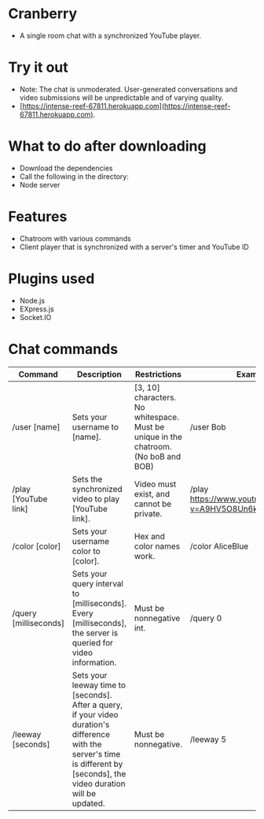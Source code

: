# Cranberry #
* A single room chat with a synchronized YouTube player.

# Try it out #
* Note: The chat is unmoderated. User-generated conversations and video submissions will be unpredictable and of varying quality.
* [https://intense-reef-67811.herokuapp.com](https://intense-reef-67811.herokuapp.com).

# What to do after downloading #
* Download the dependencies
* Call the following in the directory:
* Node server

# Features
* Chatroom with various commands
* Client player that is synchronized with a server's timer and YouTube ID

# Plugins used #
* Node.js
* EXpress.js
* Socket.IO

# Chat commands
Command              | Description | Restrictions | Example
---------------------|------------ | ------------ | --------
/user [name]         | Sets your username to [name]. | [3, 10] characters. No whitespace. Must be unique in the chatroom. (No boB and BOB) | /user Bob
/play [YouTube link] | Sets the synchronized video to play [YouTube link]. | Video must exist, and cannot be private. | /play https://www.youtube.com/watch?v=A9HV5O8Un6k
/color [color]       | Sets your username color to [color]. | Hex and color names work. | /color AliceBlue
/query [milliseconds]| Sets your query interval to [milliseconds]. Every [milliseconds], the server is queried for video information. | Must be nonnegative int. | /query 0
/leeway [seconds]    | Sets your leeway time to [seconds]. After a query, if your video duration's difference with the server's time is different by [seconds], the video duration will be updated. | Must be nonnegative. | /leeway 5